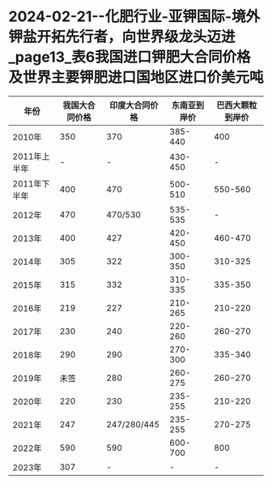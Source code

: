 # 2024-02-21--化肥行业-亚钾国际-境外钾盐开拓先行者，向世界级龙头迈进_page13_表6我国进口钾肥大合同价格及世界主要钾肥进口国地区进口价美元吨

| 年份 | 我国大合同价格 | 印度大合同价格 | 东南亚到岸价 | 巴西大颗粒到岸价 |
| --- | --- | --- | --- | --- |
| 2010年 | 350 | 370 | 385-440 | 400 |
| 2011年上半年 | - | - | 430-450 | - |
| 2011年下半年 | 400 | 470 | 500-510 | 550-560 |
| 2012年 | 470 | 470/530 | 535-535 | - |
| 2013年 | 400 | 427 | 420-450 | 460-470 |
| 2014年 | 305 | 322 | 300-350 | 310-325 |
| 2015年 | 315 | 332 | 310-335 | 335-350 |
| 2016年 | 219 | 227 | 210-265 | 210-220 |
| 2017年 | 230 | 240 | 220-260 | 260-270 |
| 2018年 | 290 | 290 | 270-300 | 335-340 |
| 2019年 | 未签 | 280 | 260-275 | 260-270 |
| 2020年 | 220 | 230 | 235-255 | 210-220 |
| 2021年 | 247 | 247/280/445 | 235-255 | 270-275 |
| 2022年 | 590 | 590 | 600-700 | 800 |
| 2023年 | 307 | - | - | - |